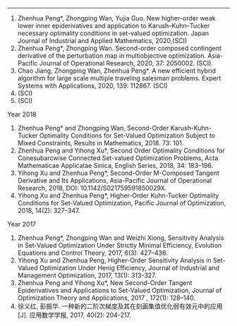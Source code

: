 ---
1. Zhenhua Peng*, Zhongping Wan, Yujia Guo. New higher-order weak lower inner epiderivatives and application to Karush–Kuhn–Tucker necessary optimality conditions in set-valued optimization. Japan Journal of Industrial and Applied Mathematics, 2020,(SCI)
2. Zhenhua Peng*, Zhongping Wan. Second-order composed contingent derivative of the perturbation map in multiobjective optimization. Asia-Pacific Journal of Operational Research, 2020, 37: 2050002. (SCI).
3. Chao Jiang, Zhongping Wan, Zhenhua Peng*. A new efficient hybrid algorithm for large scale multiple traveling salesman problems. Expert Systems with Applications, 2020, 139: 112867. (SCI)
4. (SCI)
5. (SCI)

Year 2018

1. Zhenhua Peng* and Zhongping Wan, Second-Order Karush-Kuhn-Tucker Optimality Conditions for Set-Valued Optimization Subject to Mixed Constraints, Results in Mathematics, 2018. 73: 101.
2. Zhenhua Peng and Yihong Xu*, Second Order Optimality Conditions for Conesubarcwise Connected Set-valued Optimization Problems, Acta Mathematicae Applicatae Sinica, English Series, 2018, 34: 183–196.
3. Yihong Xu and Zhenhua Peng*, Second-Order M-Composed Tangent Derivative and Its Applications, Asia-Pacific Journal of Operational Research, 2018, DOI: 10.1142/S021759591850029X.
4. Yihong Xu and Zhenhua Peng*, Higher-Order Kuhn-Tucker Optimality Conditions for Set-Valued Optimization, Pacific Journal of Optimization, 2018, 14(2): 327–347.


Year 2017

1. Zhenhua Peng*, Zhongping Wan and Weizhi Xiong, Sensitivity Analysis in Set-Valued Optimization Under Strictly Minimal Efficiency, Evolution Equations and Control Theory, 2017, 6(3): 427–436.
2. Yihong Xu and Zhenhua Peng, Higher-Order Sensitivity Analysis in Set-Valued Optimization Under Henig Efficiency, Journal of Industrial and Management Optimization, 2017, 13(1): 313-327.
3. Zhenhua Peng and Yihong Xu*, New Second-Order Tangent Epiderivatives and Applications to Set-Valued Optimization, Journal of Optimization Theory and Applications, 2017 , 172(1): 128–140.
4. 徐义红, 彭振华. 一种新的二阶次梯度及其在刻画集值优化弱有效元中的应用[J]. 应用数学学报, 2017, 40(2): 204-217.

